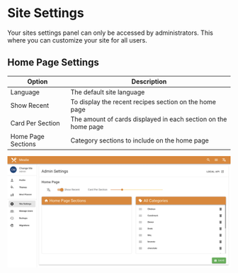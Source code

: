 # Site Settings 
Your sites settings panel can only be accessed by administrators. This where you can customize your site for all users. 


## Home Page Settings
| Option             | Description                                                    |
| ------------------ | -------------------------------------------------------------- |
| Language           | The default site language                                      |
| Show Recent        | To display the recent recipes section on the home page         |
| Card Per Section   | The amount of cards displayed in each section on the home page |
| Home Page Sections | Category sections to include on the home page                  |

![Site Settings Image](../assets/img/site-settings.png)





